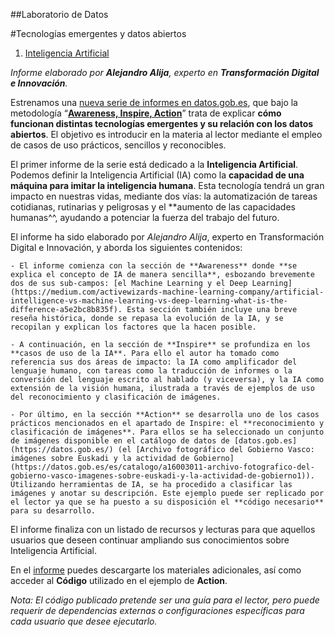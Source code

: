 ##Laboratorio de Datos

#Tecnologías emergentes y datos abiertos

1. [Inteligencia Artificial](https://datos.gob.es/es/documentacion/tecnologias-emergentes-y-datos-abiertos-inteligencia-artificial)

*Informe elaborado por **Alejandro Alija**, experto en **Transformación Digital e Innovación**.*

Estrenamos una [nueva serie de informes en datos.gob.es](https://datos.gob.es/es/noticia/datosgobes-lanza-una-serie-de-informes-sobre-tecnologias-disruptivas-y-datos-abiertos), que bajo la metodología “[**Awareness, Inspire, Action**](https://datos.gob.es/es/noticia/datosgobes-lanza-una-serie-de-informes-sobre-tecnologias-disruptivas-y-datos-abiertos)” trata de explicar **cómo funcionan distintas tecnologías emergentes y su relación con los datos abiertos**. El objetivo es introducir en la materia al lector mediante el empleo de casos de uso prácticos, sencillos y reconocibles.

El primer informe de la serie está dedicado a la **Inteligencia Artificial**. Podemos definir la Inteligencia Artificial (IA) como la **capacidad de una máquina para imitar la inteligencia humana**. Esta tecnología tendrá un gran impacto en nuestras vidas, mediante dos vías: la automatización de tareas cotidianas, rutinarias y peligrosas y el **aumento de las capacidades humanas^^, ayudando a potenciar la fuerza del trabajo del futuro.

El informe ha sido elaborado por *Alejandro Alija*, experto en Transformación Digital e Innovación, y aborda los siguientes contenidos:

	- El informe comienza con la sección de **Awareness** donde **se explica el concepto de IA de manera sencilla**, esbozando brevemente dos de sus sub-campos: [el Machine Learning y el Deep Learning](https://medium.com/activewizards-machine-learning-company/artificial-intelligence-vs-machine-learning-vs-deep-learning-what-is-the-difference-a5e2bc8b835f). Esta sección también incluye una breve reseña histórica, donde se repasa la evolución de la IA, y se recopilan y explican los factores que la hacen posible.

	- A continuación, en la sección de **Inspire** se profundiza en los **casos de uso de la IA**. Para ello el autor ha tomado como referencia sus dos áreas de impacto: la IA como amplificador del lenguaje humano, con tareas como la traducción de informes o la conversión del lenguaje escrito al hablado (y viceversa), y la IA como extensión de la visión humana, ilustrada a través de ejemplos de uso del reconocimiento y clasificación de imágenes. 

	- Por último, en la sección **Action** se desarrolla uno de los casos prácticos mencionados en el apartado de Inspire: el **reconocimiento y clasificación de imágenes**. Para ellos se ha seleccionado un conjunto de imágenes disponible en el catálogo de datos de [datos.gob.es](https://datos.gob.es/) (el [Archivo fotográfico del Gobierno Vasco: imágenes sobre Euskadi y la actividad de Gobierno](https://datos.gob.es/es/catalogo/a16003011-archivo-fotografico-del-gobierno-vasco-imagenes-sobre-euskadi-y-la-actividad-de-gobierno1)). Utilizando herramientas de IA, se ha procedido a clasificar las imágenes y anotar su descripción. Este ejemplo puede ser replicado por el lector ya que se ha puesto a su disposición el **código necesario** para su desarrollo.

El informe finaliza con un listado de recursos y lecturas para que aquellos usuarios que deseen continuar ampliando sus conocimientos sobre Inteligencia Artificial.

En el [informe](https://datos.gob.es/es/documentacion/tecnologias-emergentes-y-datos-abiertos-inteligencia-artificial) puedes descargarte los materiales adicionales, así como acceder al **Código** utilizado en el ejemplo de **Action**.

*Nota: El código publicado pretende ser una guía para el lector, pero puede requerir de dependencias externas o configuraciones específicas para cada usuario que desee ejecutarlo.​*
